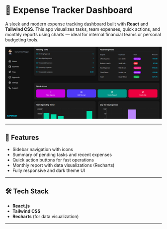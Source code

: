 # 💸 Expense Tracker Dashboard

A sleek and modern expense tracking dashboard built with **React** and **Tailwind CSS**. This app visualizes tasks, team expenses, quick actions, and monthly reports using charts — ideal for internal financial teams or personal budgeting tools.

![Dashboard Screenshot](./ExpenseTracker1.png)

---

## 🚀 Features

- Sidebar navigation with icons
- Summary of pending tasks and recent expenses
- Quick action buttons for fast operations
- Monthly report with data visualizations (Recharts)
- Fully responsive and dark theme UI

---

## 🛠️ Tech Stack

- **React.js**
- **Tailwind CSS**
- **Recharts** (for data visualization)

---


